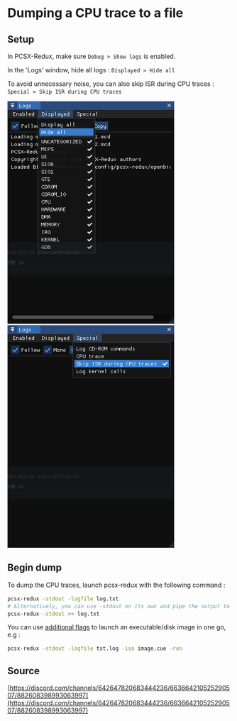 # Dumping a CPU trace to a file

## Setup 

In PCSX-Redux, make sure `Debug > Show logs` is enabled.

In the 'Logs' window, hide all logs : `Displayed > Hide all`

To avoid unnecessary noise, you can also skip ISR during CPU traces : `Special > Skip ISR during CPU traces`

![Hide all logs](./images/pcsx_cpu_dump_hide.png)
![Skip ISR during CPU traces](./images/pcsx_cpu_dump_isr.png)

## Begin dump

To dump the CPU traces, launch pcsx-redux with the following command :

```bash
pcsx-redux -stdout -logfile log.txt
# Alternatively, you can use -stdout on its own and pipe the output to a file.
pcsx-redux -stdout >> log.txt
```

You can use [additional flags](./cli_flags.md) to launch an executable/disk image in one go, e.g :

```bash
pcsx-redux -stdout -logfile tst.log -iso image.cue -run
```

## Source 

[https://discord.com/channels/642647820683444236/663664210525290507/882608398993063997](https://discord.com/channels/642647820683444236/663664210525290507/882608398993063997)
